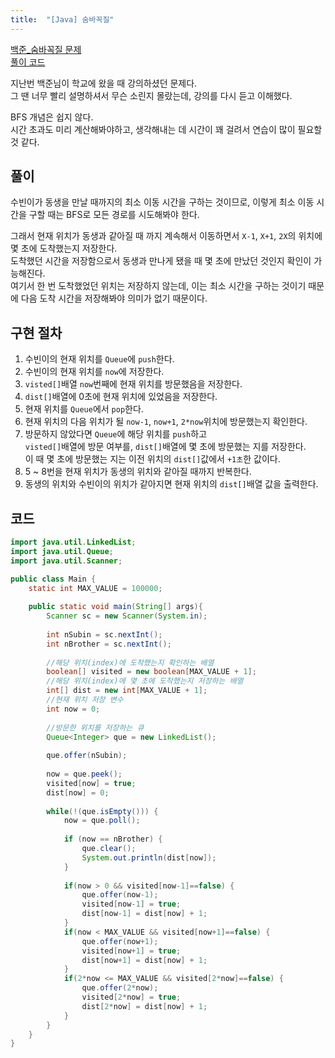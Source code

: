 ```yaml
---
title:  "[Java] 숨바꼭질"
---
```


[백준_숨바꼭질 문제](https://www.acmicpc.net/problem/1697)  
[풀이 코드](https://github.com/2ssue/Algorithm/blob/master/Baekjoon/1697.java)  

지난번 백준님이 학교에 왔을 때 강의하셨던 문제다.  
그 땐 너무 빨리 설명하셔서 무슨 소린지 몰랐는데, 강의를 다시 듣고 이해했다.  
  
BFS 개념은 쉽지 않다.  
시간 초과도 미리 계산해봐야하고, 생각해내는 데 시간이 꽤 걸려서 연습이 많이 필요할 것 같다.  
  
## 풀이

수빈이가 동생을 만날 때까지의 최소 이동 시간을 구하는 것이므로, 이렇게 최소 이동 시간을 구할 때는 BFS로 모든 경로를 시도해봐야 한다.  
  
그래서 현재 위치가 동생과 같아질 때 까지 계속해서 이동하면서 `X-1`, `X+1`, `2X`의 위치에 몇 초에 도착했는지 저장한다.  
도착했던 시간을 저장함으로서 동생과 만나게 됐을 때 몇 초에 만났던 것인지 확인이 가능해진다.  
여기서 한 번 도착했었던 위치는 저장하지 않는데, 이는 최소 시간을 구하는 것이기 때문에 다음 도착 시간을 저장해봐야 의미가 없기 때문이다.  

## 구현 절차

1. 수빈이의 현재 위치를 `Queue`에 `push`한다.
2. 수빈이의 현재 위치를 `now`에 저장한다.
3. `visted[]`배열 `now`번째에 현재 위치를 방문했음을 저장한다.
4. `dist[]`배열에 0초에 현재 위치에 있었음을 저장한다. 
5. 현재 위치를 `Queue`에서 `pop`한다. 
6. 현재 위치의 다음 위치가 될 `now-1`, `now+1`, `2*now`위치에 방문했는지 확인한다.
7. 방문하지 않았다면 `Queue`에 해당 위치를 `push`하고  
`visted[]`배열에 방문 여부를, `dist[]`배열에 몇 초에 방문했는 지를 저장한다.  
이 때 몇 초에 방문했는 지는 이전 위치의 `dist[]`값에서 `+1초`한 값이다.
8. 5 ~ 8번을 현재 위치가 동생의 위치와 같아질 때까지 반복한다.
9. 동생의 위치와 수빈이의 위치가 같아지면 현재 위치의 `dist[]`배열 값을 출력한다. 

## 코드

```java
import java.util.LinkedList;
import java.util.Queue;
import java.util.Scanner;

public class Main {
	static int MAX_VALUE = 100000;
	
	public static void main(String[] args){
		Scanner sc = new Scanner(System.in);
		
		int nSubin = sc.nextInt(); 
		int nBrother = sc.nextInt();
		
		//해당 위치(index)에 도착했는지 확인하는 배열
		boolean[] visited = new boolean[MAX_VALUE + 1];
		//해당 위치(index)에 몇 초에 도착했는지 저장하는 배열
		int[] dist = new int[MAX_VALUE + 1];
		//현재 위치 저장 변수
		int now = 0;
		
        //방문한 위치를 저장하는 큐
		Queue<Integer> que = new LinkedList();
		
		que.offer(nSubin);
		
		now = que.peek();
		visited[now] = true;
		dist[now] = 0;
		
		while(!(que.isEmpty())) {
			now = que.poll();
			
			if (now == nBrother) {
				que.clear();
				System.out.println(dist[now]);
			}
			
			if(now > 0 && visited[now-1]==false) {
				que.offer(now-1);
				visited[now-1] = true;
				dist[now-1] = dist[now] + 1;
			}
			if(now < MAX_VALUE && visited[now+1]==false) {
				que.offer(now+1);
				visited[now+1] = true;
				dist[now+1] = dist[now] + 1;
			}
			if(2*now <= MAX_VALUE && visited[2*now]==false) {
				que.offer(2*now);
				visited[2*now] = true;
				dist[2*now] = dist[now] + 1;
			}
		}
    }
}
```